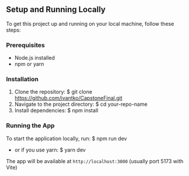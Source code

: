## Setup and Running Locally

To get this project up and running on your local machine, follow these steps:

### Prerequisites

- Node.js installed
- npm or yarn

### Installation

1. Clone the repository: 
   $ git clone https://github.com/ivantko/CapstoneFinal.git
2. Navigate to the project directory:
   $ cd your-repo-name
3. Install dependencies:
   $ npm install

### Running the App

To start the application locally, run:
      $ npm run dev
- or if you use yarn:
      $ yarn dev


The app will be available at `http://localhost:3000` (usually port 5173 with Vite)


